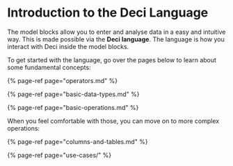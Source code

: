 # Introduction to the Deci Language

The model blocks allow you to enter and analyse data in a easy and intuitive way. This is made possible via the **Deci language**. The language is how you interact with Deci inside the model blocks.

To get started with the language, go over the pages below to learn about some fundamental concepts:

{% page-ref page="operators.md" %}

{% page-ref page="basic-data-types.md" %}

{% page-ref page="basic-operations.md" %}

When you feel comfortable with those, you can move on to more complex operations:

{% page-ref page="columns-and-tables.md" %}

{% page-ref page="use-cases/" %}








